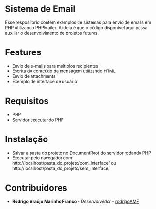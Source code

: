 # Sistema de Email
Esse respositório contém exemplos de sistemas para envio de emails em PHP utilizando PHPMailer. A ideia é que o código disponível aqui possa auxiliar o desenvolvimento de projetos futuros.

# Features
 - Envio de e-mails para múltiplos recipientes
 - Escrita do conteúdo da mensagem utilizando HTML
 - Envio de attachments
 - Exemplo de interface de usuário
 
 # Requisitos
 - PHP
 - Servidor executando PHP
 
 # Instalação
 - Salvar a pasta do projeto no DocumentRoot do servidor rodando PHP
 - Executar pelo navegador com http://localhost/pasta_do_projeto/com_interface/ ou http://localhost/pasta_do_projeto/sem_interface/

 # Contribuidores

* **Rodrigo Araújo Marinho Franco** - *Desenvolvedor* - [rodrigoAMF](https://github.com/rodrigoAMF)
